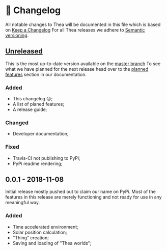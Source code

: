# 📜 Changelog

All notable changes to Thea will be documented in this file which is 
based on [Keep a Changelog](https://keepachangelog.com/en/1.0.0/)
For all Thea releases we adhere to 
[Semantic versioning](https://semver.org/spec/v2.0.0.html).

## [Unreleased](https://github.com/mikevansighem/thea/compare/v0.0.1...HEAD)

This is the most up-to-date version available on the 
[master branch](https://github.com/mikevansighem/thea)
To see what we have planned for the next release head over to the
[planned features](https://mikevansighem.github.io/thea/PLANNED) 
section in our documentation.

### Added

-   This changelog 😉;
-   A list of planed features;
-   A release guide;

### Changed

-   Developer documentation;

### Fixed

-   Travis-CI not publishing to PyPi;
-   PyPi readme rendering;

## 0.0.1 - 2018-11-08

Initial release mostly pushed out to claim our name on PyPi. Most of the 
features in this release are merely functioning and not ready for use in 
any meaningful way.

### Added

-   Time accelerated environment;
-   Solar position calculation;
-   "Thing" creation;
-   Saving and loading of "Thea worlds";


